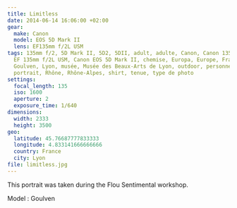 ```yaml
---
title: Limitless
date: 2014-06-14 16:06:00 +02:00
gear:
  make: Canon
  model: EOS 5D Mark II
  lens: EF135mm f/2L USM
tags: 135mm f/2, 5D Mark II, 5D2, 5DII, adult, adulte, Canon, Canon 135mm, Canon
  EF 135mm f/2L USM, Canon EOS 5D Mark II, chemise, Europa, Europe, France,
  Goulven, Lyon, musée, Musée des Beaux-Arts de Lyon, outdoor, personne,
  portrait, Rhône, Rhône-Alpes, shirt, tenue, type de photo
settings:
  focal_length: 135
  iso: 1600
  aperture: 2
  exposure_time: 1/640
dimensions:
  width: 2333
  height: 3500
geo:
  latitude: 45.76687777833333
  longitude: 4.833141666666666
  country: France
  city: Lyon
file: limitless.jpg
---
```


This portrait was taken during the Flou Sentimental workshop.

Model : Goulven
